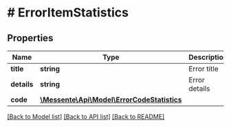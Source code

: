 # # ErrorItemStatistics

## Properties

Name | Type | Description | Notes
------------ | ------------- | ------------- | -------------
**title** | **string** | Error title |
**details** | **string** | Error details |
**code** | [**\Messente\Api\Model\ErrorCodeStatistics**](ErrorCodeStatistics.md) |  |

[[Back to Model list]](../../README.md#models) [[Back to API list]](../../README.md#endpoints) [[Back to README]](../../README.md)
